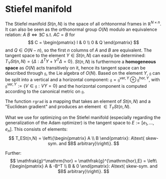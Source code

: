 # Stiefel manifold 

The Stiefel manifold $St(n, N)$ is the space of all orhtonormal frames in $\mathbb{R}^{N\times{}n}$. It can also be seen as the orthonormal group $O(N)$ modulo an equivalence relation: $A~B\iff\exists{}C\text{ s.t. }AC = B$ for 
$$
C = \begin{pmatrix}
    I & 0 \\
    0 & Q 
\end{pmatrix}
$$ 
and $Q\in{}O(N-n)$, so the first $n$ columns of $A$ and $B$ are equivalent. The tangent space to the element $Y\in{}St(n,N)$ can easily be determined: $T_YSt(n,N)=\{\Delta:\Delta^TY + Y^T\Delta = 0\}$. $St(n, N)$ is furthermore a **homogeneous space** as $O(N)$ acts transitively on it, hence its tangent space can be described through $\mathfrak{g}$, the Lie algebra of $O(N)$. Based on the element $Y$, $\mathfrak{g}$ can be split into a vertical and a horizontal component: $\mathfrak{g} = \mathfrak{g}^{\mathrm{ver},Y}\oplus\mathfrak{g}^{\mathrm{hor},Y}$, with $\mathfrak{g}^{\mathrm{ver},Y} := \{V\in\mathfrak{g}:VY = 0\}$ and the horizontal component is computed according to the canonical metric on $\mathfrak{g}$.

The function `rgrad` is a mapping that takes an element of $St(n,N)$ and a "Euclidean gradient" and produces an element $\in{}T_YSt(n,N)$.

What we use for optimizing on the Stiefel manifold (especially regarding the generalization of the Adam optimizer) is the tangent space to $E:=[e_1,\ldots,e_n]$. This consists of elements: 
$$
T_ESt(n,N) = \left\{\begin{pmatrix} A \\ B \end{pmatrix}: A\text{ skew-sym. and $B$ arbitrary}\right\}.
$$

Further: 
$$
\mathfrak{g}^\mathrm{hor} = \mathfrak{g}^{\mathrm{hor},E} = \left\{\begin{pmatrix} A & -B^T \\ B & 0 \end{pmatrix}: A\text{ skew-sym. and $B$ arbitrary}\right\}.
$$